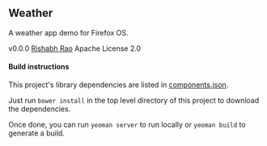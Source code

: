 Weather
-------

A weather app demo for Firefox OS.

v0.0.0
[Rishabh Rao](http://rishabhsrao.github.com)
Apache License 2.0


#### Build instructions

This project's library dependencies are listed in [components.json](/blob/master/component.json).

Just run `bower install` in the top level directory of this project to download the dependencies.

Once done, you can run `yeoman server` to run locally or `yeoman build` to generate a build.